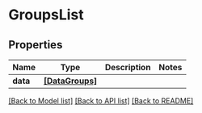 # GroupsList


## Properties
Name | Type | Description | Notes
------------ | ------------- | ------------- | -------------
**data** | [**[DataGroups]**](DataGroups.md) |  | 


[[Back to Model list]](../../README.md#models) [[Back to API list]](../../README.md#available-methods) [[Back to README]](../../README.md)


